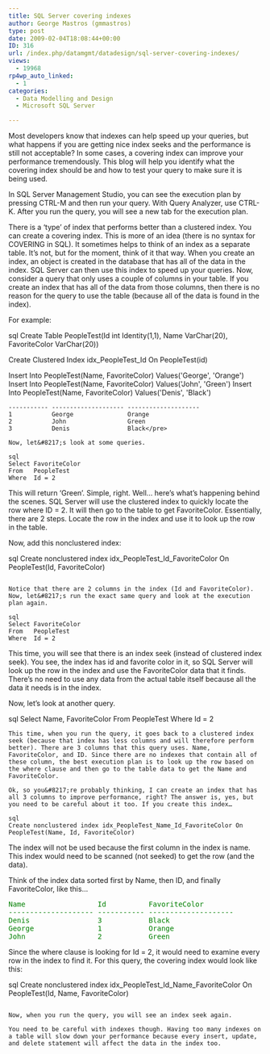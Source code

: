 ```yaml
---
title: SQL Server covering indexes
author: George Mastros (gmmastros)
type: post
date: 2009-02-04T18:08:44+00:00
ID: 316
url: /index.php/datamgmt/datadesign/sql-server-covering-indexes/
views:
  - 19968
rp4wp_auto_linked:
  - 1
categories:
  - Data Modelling and Design
  - Microsoft SQL Server

---
```

Most developers know that indexes can help speed up your queries, but what happens if you are getting nice index seeks and the performance is still not acceptable? In some cases, a covering index can improve your performance tremendously. This blog will help you identify what the covering index should be and how to test your query to make sure it is being used.

In SQL Server Management Studio, you can see the execution plan by pressing CTRL-M and then run your query. With Query Analyzer, use CTRL-K. After you run the query, you will see a new tab for the execution plan.

There is a &#8216;type&#8217; of index that performs better than a clustered index. You can create a covering index. This is more of an idea (there is no syntax for COVERING in SQL). It sometimes helps to think of an index as a separate table. It&#8217;s not, but for the moment, think of it that way. When you create an index, an object is created in the database that has all of the data in the index. SQL Server can then use this index to speed up your queries. Now, consider a query that only uses a couple of columns in your table. If you create an index that has all of the data from those columns, then there is no reason for the query to use the table (because all of the data is found in the index).

For example:

sql
Create Table PeopleTest(Id int Identity(1,1), Name VarChar(20), FavoriteColor VarChar(20))

Create Clustered Index idx_PeopleTest_Id On PeopleTest(id)


Insert Into PeopleTest(Name, FavoriteColor) Values('George', 'Orange')
Insert Into PeopleTest(Name, FavoriteColor) Values('John',   'Green')
Insert Into PeopleTest(Name, FavoriteColor) Values('Denis',  'Black')
```<pre style="color:green;">Id          Name                 FavoriteColor
----------- -------------------- --------------------
1           George               Orange
2           John                 Green
3           Denis                Black</pre>

Now, let&#8217;s look at some queries.

sql
Select FavoriteColor
From   PeopleTest
Where  Id = 2
```
This will return &#8216;Green&#8217;. Simple, right. Well… here&#8217;s what&#8217;s happening behind the scenes. SQL Server will use the clustered index to quickly locate the row where ID = 2. It will then go to the table to get FavoriteColor. Essentially, there are 2 steps. Locate the row in the index and use it to look up the row in the table.

Now, add this nonclustered index:

sql
Create nonclustered index idx_PeopleTest_Id_FavoriteColor On PeopleTest(Id, FavoriteColor)
```

Notice that there are 2 columns in the index (Id and FavoriteColor). Now, let&#8217;s run the exact same query and look at the execution plan again.

sql
Select FavoriteColor
From   PeopleTest
Where  Id = 2
```
This time, you will see that there is an index seek (instead of clustered index seek). You see, the index has id and favorite color in it, so SQL Server will look up the row in the index and use the FavoriteColor data that it finds. There&#8217;s no need to use any data from the actual table itself because all the data it needs is in the index.

Now, let&#8217;s look at another query.

sql
Select Name, FavoriteColor
From   PeopleTest
Where  Id = 2
```
This time, when you run the query, it goes back to a clustered index seek (because that index has less columns and will therefore perform better). There are 3 columns that this query uses. Name, FavoriteColor, and ID. Since there are no indexes that contain all of these column, the best execution plan is to look up the row based on the where clause and then go to the table data to get the Name and FavoriteColor.

Ok, so you&#8217;re probably thinking, I can create an index that has all 3 columns to improve performance, right? The answer is, yes, but you need to be careful about it too. If you create this index…

sql
Create nonclustered index idx_PeopleTest_Name_Id_FavoriteColor On PeopleTest(Name, Id, FavoriteColor)
```

The index will not be used because the first column in the index is name. This index would need to be scanned (not seeked) to get the row (and the data).

Think of the index data sorted first by Name, then ID, and finally FavoriteColor, like this…

<pre style="color:green;">Name                 Id          FavoriteColor
-------------------- ----------- --------------------
Denis                3           Black
George               1           Orange
John                 2           Green</pre>

Since the where clause is looking for Id = 2, it would need to examine every row in the index to find it. For this query, the covering index would look like this:

sql
Create nonclustered index idx_PeopleTest_Id_Name_FavoriteColor On PeopleTest(Id, Name, FavoriteColor)
```

Now, when you run the query, you will see an index seek again.

You need to be careful with indexes though. Having too many indexes on a table will slow down your performance because every insert, update, and delete statement will affect the data in the index too.
